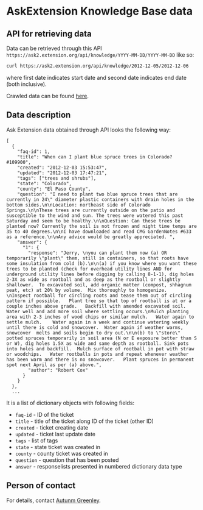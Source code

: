 # AskExtension Knowledge Base data

## API for retrieving data

Data can be retrieved through this API `https://ask2.extension.org/api/knowledge/YYYY-MM-DD/YYYY-MM-DD` like so:
```bash
curl https://ask2.extension.org/api/knowledge/2012-12-05/2012-12-06
```
where first date indicates start date and second date indicates end date (both inclusive).

Crawled data can be found [here](https://drive.google.com/drive/folders/12CyhdvCwNLgtdUHTcmWkAKR4oIWhGKHq).

## Data description

Ask Extension data obtained through API looks the following way:
```
[
  {
    "faq-id": 1,
    "title": "When can I plant blue spruce trees in Colorado? #109900",
    "created": "2012-12-03 15:53:47",
    "updated": "2012-12-03 17:47:21",
    "tags": ["trees and shrubs"],
    "state": "Colorado",
    "county": "El Paso County",
    "question": "I need to plant two blue spruce trees that are currently in 24\" diameter plastic containers with drain holes in the bottom sides.\n\nLocation: northeast side of Colorado Springs.\n\nThese trees are currently outside on the patio and susceptible to the wind and sun. The trees were watered this past Saturday and seem to be healthy.\n\nQuestion: Can these trees be planted now? Currently the soil is not frozen and night time temps are 35 to 40 degrees.\n\nI have downloaded and read CMG GardenNotes #633 as a reference.\n\nAny advice would be greatly appreciated. ",
    "answer": {
      "1": {
        "response": "Jerry, \nyou can plant them now (a) OR temporarily \"plant\" them, still in containers, so that roots have some insulation from cold (b).\n\n(a) if you know where you want these trees to be planted (check for overhead utility lines AND for underground utility lines before digging by calling 8-1-1), dig holes 2-3X as wide as rootball and as deep as the rootball or slightly shallower.  To excavated soil, add organic matter (compost, shhagnum peat, etc) at 20% by volume.  Mix thoroughly to homogenize.    \nInspect rootball for circling roots and tease them out of circling pattern if possible.   Plant tree so that top of rootball is at or a couple inches above grade.   Backfill with amended excavated soil.  Water well and add more soil where settling occurs.\nMulch planting area with 2-3 inches of wood chips or similar mulch.   Water again to settle mulch.    Water again in a week and continue watering weekly until there is cold and snowcover.  Water again if weather warms, snowcover  melts and soils begin to dry out.\n\n(b) to \"store\" potted spruces temporarily in soil area (N or E exposure better than S or W), dig holes 1.5X as wide and same depth as rootball. Sink pots into holes and backfill.  Mulch surface of rootball in pot with straw or woodchips.   Water rootballs in pots and repeat whenever weather has been warm and there is no snowcover.   Plant spruces in permanent spot next April as per (a) above.",
        "author": "Robert Cox"
      }
    }
  },
  ...
```

It is a list of dictionary objects with following fields:
- `faq-id` - ID of the ticket
- `title` - title of the ticket along ID of the ticket (other ID)
- `created` - ticket creating date
- `updated` - ticket last update date
- `tags` - list of tags
- `state` - state ticket was created in
- `county` - county ticket was created in
- `question` - question that has been posted
- `answer` - responselists presented in numbered dictionary data type


## Person of contact

For details, contact [Autunm Greenley](autumn.greenley@eduworks.com).